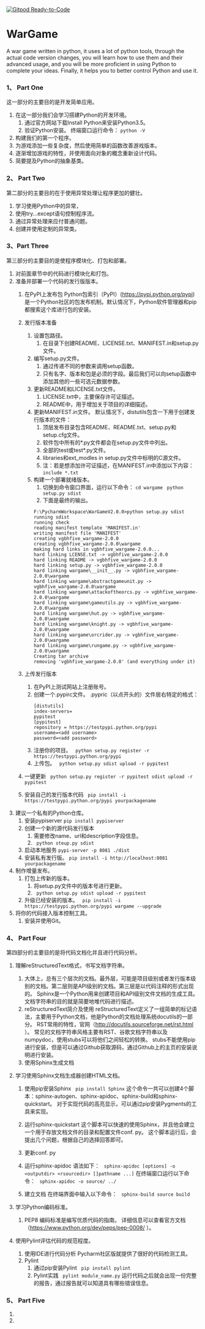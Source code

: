 [![Gitpod Ready-to-Code](https://img.shields.io/badge/Gitpod-Ready--to--Code-blue?logo=gitpod)](https://gitpod.io/#https://github.com/vgbhfive/WarGame) 

# WarGame

A war game written in python, it uses a lot of python tools, through the actual code version changes, you will learn how to use them and their advanced usage, and you will be more proficient in using Python to complete your ideas. Finally, it helps you to better control Python and use it.

### 1、 Part One
这一部分的主要目的是开发简单应用。

 1. 在这一部分我们会学习搭建Python的开发环境。
	 1. 通过官方网站下载Install Python来安装Python3.5。
	 2. 验证Python安装。
	 终端窗口运行命令： ```python -V``` 
 2. 构建我们的第一个程序。
 3. 为游戏添加一些复杂度，然后使用简单的函数改善游戏版本。
 4. 逐渐增加游戏的特性，并使用面向对象的概念重新设计代码。
 5. 简要提及Python的抽象基类。

### 2、 Part Two
第二部分的主要目的在于使用异常处理让程序更加的健壮。

 1. 学习使用Python中的异常，
 2. 使用try...except语句控制程序流。
 3. 通过异常处理来应付普通问题。
 4. 创建并使用定制的异常类。

### 3、Part Three
第三部分的主要目的是使程序模块化、打包和部署。

 1. 对前面章节中的代码进行模块化和打包。
 2. 准备并部署一个代码的发行版版本。
	 1. 在PyPI上发布包
		 Python包索引（PyPI）(https://pypi.python.org/pypi) 是一个Python社区的包发布机制。默认情况下，Python软件管理器和pip都搜索这个库进行包的安装。
	 2.  发行版本准备
		 1. 设置包路径。
			1. 在目录下创建README、LICENSE.txt、MANIFEST.in和setup.py文件。
		 2. 编写setup.py文件。
			 ``` ``` 
			  1. 通过传递不同的参数来调用setup函数。
			  2. 只有名字、版本和包是必须的字段。最后我们可以向setup函数中添加其他的一些可选元数据参数。
		 3. 更新README和LICENSE.txt文件。
			 1. LICENSE.txt中，主要保存许可证描述。
			 2. README中，用于增加关于项目的详细描述。 
		 4. 更新MANIFEST.in文件。
			 默认情况下，distutils包含一下用于创建发行版本的文件：
			 1.  顶层发布目录包含README、README.txt、setup.py和setup.cfg文件。
			 2. 软件包中所有的*.py文件都会在setup.py文件中列出。
			 3. 全部的test或test*.py文件。
			 4. libraries和ext_modles in setup.py文件中标明的C源文件。
			 5. 注：若是想添加许可证描述，在MANIFEST.in中添加以下内容：
			 ```include *.txt```
		 5. 构建一个部署就绪版本。
			 1. 切换到命令窗口界面，运行以下命令：
			 ``` cd wargame ``` 
			 ``` python setup.py sdist```
			  2. 下面是最终的输出。
			```
			F:\PycharmWorkspace\WarGameV2.0.0>python setup.py sdist
			running sdist
			running check
			reading manifest template 'MANIFEST.in'
			writing manifest file 'MANIFEST'
			creating vgbhfive_wargame-2.0.0
			creating vgbhfive_wargame-2.0.0\wargame
			making hard links in vgbhfive_wargame-2.0.0...
			hard linking LCENSE.txt -> vgbhfive_wargame-2.0.0
			hard linking README -> vgbhfive_wargame-2.0.0
			hard linking setup.py -> vgbhfive_wargame-2.0.0
			hard linking wargame\__init__.py -> vgbhfive_wargame-2.0.0\wargame
			hard linking wargame\abstractgameunit.py -> vgbhfive_wargame-2.0.0\wargame
			hard linking wargame\attackoftheorcs.py -> vgbhfive_wargame-2.0.0\wargame
			hard linking wargame\gameutils.py -> vgbhfive_wargame-2.0.0\wargame
			hard linking wargame\hut.py -> vgbhfive_wargame-2.0.0\wargame
			hard linking wargame\knight.py -> vgbhfive_wargame-2.0.0\wargame
			hard linking wargame\orcrider.py -> vgbhfive_wargame-2.0.0\wargame
			hard linking wargame\rungame.py -> vgbhfive_wargame-2.0.0\wargame
			Creating tar archive
			removing 'vgbhfive_wargame-2.0.0' (and everything under it)
			```

	 3. 上传发行版本
		 1. 在PyPI上测试网站上注册账号。
		 2. 创建一个.pypirc文件。
			 .pypric（以点开头的）文件居右特定的格式：
			 ```
			 [distutils]
			 index-servers=
			 pypitest
			 [pypitest]
			 repository = https://testpypi.python.org/pypi
			 username=<add username>
			 password=<add password>
			 ```
		 3. 注册你的项目。
		 ``` python setup.py register -r https://testpypi.python.org/pypi```
		 4. 上传包。
		 ``` python setup.py sdist upload -r pypitest```
	4. 一键更新
	    ``` python setup.py register -r pypitest sdist upload -r pypitest```
	6. 安装自己的发行版本代码
		``` pip install -i https://testpypi.python.org/pypi yourpackagename```
 3. 建议一个私有的Python仓库。
	 1. 安装pypiserver
		  ```pip install pypiserver```
	 2. 创建一个新的源代码发行版本
		   1. 需要修改name、url和description字段信息。
		   2. ``` python steup.py sdist```
	 3. 启动本地服务
		```pypi-server -p 8081 ./dist```
	 4. 安装私有发行版。
	    ```pip install -i http://localhost:8081 yourpackagename```
 4. 制作增量发布。
	 1. 打包上传新的版本。
		  1. 将setup.py文件中的版本号进行更新。
		  2.  ``` python setup.py sdist upload -r pypitest```
	 2. 升级已经安装的版本。
		``` pip install -i https://testpypi.python.org/pypi wargame --upgrade```
 5. 将你的代码接入版本控制工具。
	 1. 安装并使用Git。 

### 4、 Part Four
第四部分的主要目的是将代码文档化并且进行代码分析。

 1. 理解reStructuredText格式，书写文档字符串。
	 1. 大体上，总有三个层次的文档。最外层，可能是项目级别或者发行版本级别的文档。第二层则是API级别的文档。第三层是以代码注释的形式出现的。
	 Sphinx是一个Python用来创建项目和API级别文件文档的生成工具。
	 文档字符串的目的就是简要地堆代码进行描述。
	  2. reStructuredText简介及使用
	 reStructuredText定义了一组简单的标记语法，主要用于Python文档，他是Python的文档处理系统docutils的一部分。
	 RST常用的特性，官网（http://docutils.sourceforge.net/rst.html ）。
	 常见的文档字符串风格主要有RST、谷歌文档字符串以及numpydoc，使用stubs可以将他们之间轻松的转换。
	 stubs不能使用pip进行安装，但是可以通过Github获取源码，通过Github上的主页的安装说明进行安装。
	  3. 使用Sphinx生成文档
	  
 2. 学习使用Sphinx文档生成器创建HTML文档。
	 1. 使用pip安装Sphinx
			 ``` pip install Sphinx```
			 这个命令一共可以创建4个脚本：sphinx-autogen、sphinx-apidoc、sphinx-build和sphinx-quickstart。
			 对于实现代码的高亮显示，可以通过pip安装Pygments的工具来实现。
	2. 运行sphinx-quickstart
			 这个脚本可以快速的使用Sphinx，并且他会建立一个用于存放文档文件的目录和配置文件conf. py。
			 这个脚本运行后，会提出几个问题，根据自己的选择回答即可。
	 3. 更新conf. py
		     
	4. 运行sphinx-apidoc
		     语法如下：
		     ``` sphinx-apidoc [options] -o <outputdir> <rsourcedir> []pathname ...]```
		     在终端窗口运行以下命令：
		     ``` sphinx-apidoc -o source/ ../```
	5. 建立文档
			 在终端界面中输入以下命令：
		     ``` sphinx-build source build```
 3. 学习Python编码标准。
	 1. PEP8
		 编码标准是编写优质代码的指南。
		 详细信息可以查看官方文档（https://www.python.org/dev/peps/pep-0008/ ）。
 4. 使用Pylint评估代码的规范程度。
	 1. 使用IDE进行代码分析
		 Pycharm社区版就提供了很好的代码检测工具。
	 2. Pylint
		 1. 通过pip安装Pylint 
				``` pip install pylint```
		 2. Pylint实践
			``` pylint module_name.py```
			运行代码之后就会出现一份完整的报告，通过报告就可以知道具有哪些错误信息。

### 5、 Part Five
 1. 
 2. 


